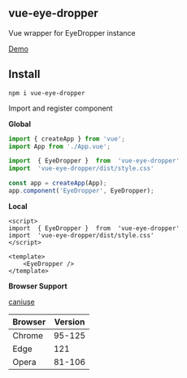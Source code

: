 
## vue-eye-dropper
Vue wrapper for EyeDropper instance

[Demo](https://stackblitz.com/edit/vuepic-vue-datepicker?file=src%2Fcomponents%2FPlayground.vue)

## Install

```shell
npm i vue-eye-dropper
```

Import and register component

**Global**

```js
import { createApp } from 'vue';
import App from './App.vue';

import  { EyeDropper }  from  'vue-eye-dropper'
import  'vue-eye-dropper/dist/style.css'

const app = createApp(App);
app.component('EyeDropper', EyeDropper);
```

**Local**

```vue
<script>
import  { EyeDropper }  from  'vue-eye-dropper'
import  'vue-eye-dropper/dist/style.css'
</script>

<template>
    <EyeDropper />
</template>
```

**Browser Support**

[caniuse](https://caniuse.com/?search=eyedropper)


| Browser | Version |
|--|--|
| Chrome | 95-125 |
| Edge | 121 |
| Opera | 81-106 |
